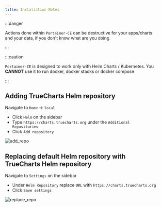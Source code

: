 ```yaml
---
title: Installation Notes
---
```


:::danger

Actions done within `Portainer-CE` can be destructive
for your apps/charts and your data, if you don't know what
are you doing.

:::

:::caution

`Portainer-CE` is designed to work only with Helm Charts / Kubernetes.
You **CANNOT** use it to run docker, docker stacks or docker compose

:::

## Adding TrueCharts Helm repository

Navigate to `Home` -> `local`

- Click `Helm` on the sidebar
- Type `https://charts.truecharts.org` under the `Additional Repositories`
- Click `Add repository`

![add_repo](./img/add_repo.png)

## Replacing default Helm repository with TrueCharts Helm repository

Navigate to `Settings` on the sidebar

- Under `Helm Repository` replace `URL` with `https://charts.truecharts.org`
- Click `Save settings`

![replace_repo](./img/replace_repo.png)
